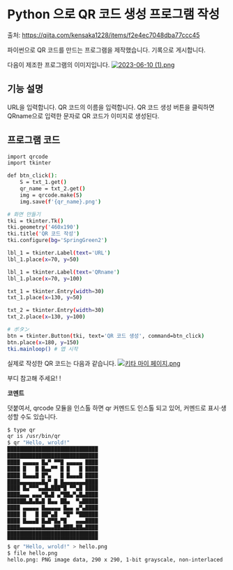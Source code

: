 # Python 으로 QR 코드 생성 프로그램 작성

출처: https://qiita.com/kensaka1228/items/f2e4ec7048dba77ccc45



파이썬으로 QR 코드를 만드는 프로그램을 제작했습니다.
기록으로 게시합니다.

다음이 제조한 프로그램의 이미지입니다.
[![2023-06-10 (1).png](https://qiita-user-contents.imgix.net/https%3A%2F%2Fqiita-image-store.s3.ap-northeast-1.amazonaws.com%2F0%2F2759758%2F9891706c-4693-8562-9821-ddb3a989b097.png?ixlib=rb-4.0.0&auto=format&gif-q=60&q=75&s=0f3a62d36bd5effb357500cfed80f347)](https://camo.qiitausercontent.com/e2f89ffa0e53194da0be399c6786aa309116e058/68747470733a2f2f71696974612d696d6167652d73746f72652e73332e61702d6e6f727468656173742d312e616d617a6f6e6177732e636f6d2f302f323735393735382f39383931373036632d343639332d383536322d393832312d6464623361393839623039372e706e67)

## 기능 설명

URL을 입력합니다.
QR 코드의 이름을 입력합니다.
QR 코드 생성 버튼을 클릭하면 QRname으로 입력한 문자로 QR 코드가 이미지로 생성된다.

## 프로그램 코드

```bash
import qrcode
import tkinter

def btn_click():
    S = txt_1.get()
    qr_name = txt_2.get()
    img = qrcode.make(S)
    img.save(f'{qr_name}.png')

# 화면 만들기
tki = tkinter.Tk()
tki.geometry('460x190')
tki.title('QR 코드 작성')
tki.configure(bg='SpringGreen2')

lbl_1 = tkinter.Label(text='URL')
lbl_1.place(x=70, y=50)

lbl_1 = tkinter.Label(text='QRname')
lbl_1.place(x=70, y=100)

txt_1 = tkinter.Entry(width=30)
txt_1.place(x=130, y=50)

txt_2 = tkinter.Entry(width=30)
txt_2.place(x=130, y=100)

# ボタン
btn = tkinter.Button(tki, text='QR 코드 생성', command=btn_click)
btn.place(x=180, y=150)
tki.mainloop() # 앱 시작
```

실제로 작성한 QR 코드는 다음과 같습니다.
[![키타 마이 페이지.png](https://qiita-user-contents.imgix.net/https%3A%2F%2Fqiita-image-store.s3.ap-northeast-1.amazonaws.com%2F0%2F2759758%2Ff672702c-a838-b96b-deba-8a0e893088f8.png?ixlib=rb-4.0.0&auto=format&gif-q=60&q=75&s=a5ff64a5fe574ff11f35fa0ddfa6757b)](https://camo.qiitausercontent.com/179b46117225c8f5f662a81ae9bf8c012d9bb9ea/68747470733a2f2f71696974612d696d6167652d73746f72652e73332e61702d6e6f727468656173742d312e616d617a6f6e6177732e636f6d2f302f323735393735382f66363732373032632d613833382d623936622d646562612d3861306538393330383866382e706e67)

부디 참고해 주세요! !



**코멘트**

덧붙여서, qrcode 모듈을 인스톨 하면 qr 커멘드도 인스톨 되고 있어, 커멘드로 표시·생성할 수도 있습니다.

```bash
$ type qr
qr is /usr/bin/qr
$ qr "Hello, wrold!"
█████████████████████████████
█████████████████████████████
████ ▄▄▄▄▄ █▄▀ ▀▀█ ▄▄▄▄▄ ████
████ █   █ █▄▄▀▀ █ █   █ ████
████ █▄▄▄█ █▀▄   █ █▄▄▄█ ████
████▄▄▄▄▄▄▄█▄▀ █ █▄▄▄▄▄▄▄████
████ █▄▀▀▀▄▄█▄███▀█ ▀▀▄█ ████
████▄▄▄ ▄▄▄▀█▄█ ▄▀██▄▀▄█▄████
██████▄█▄█▄█ █▄▄ ██▄  ▀▄█████
████ ▄▄▄▄▄ █▄▄▄▄▄ █▄▄ ▄▀▄████
████ █   █ ██▀▄█  ▀█▀ ▀██████
████ █▄▄▄█ █▄█▀█▄▀█   ▄▄▄████
████▄▄▄▄▄▄▄█▄▄▄██▄███▄██▄████
█████████████████████████████
▀▀▀▀▀▀▀▀▀▀▀▀▀▀▀▀▀▀▀▀▀▀▀▀▀▀▀▀▀
$ qr "Hello, wrold!" > hello.png
$ file hello.png
hello.png: PNG image data, 290 x 290, 1-bit grayscale, non-interlaced
```